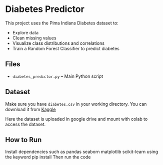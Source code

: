 # Diabetes Predictor

This project uses the Pima Indians Diabetes dataset to:
- Explore data
- Clean missing values
- Visualize class distributions and correlations
- Train a Random Forest Classifier to predict diabetes

## Files
- `diabetes_predictor.py` – Main Python script

## Dataset
Make sure you have `diabetes.csv` in your working directory.
You can download it from [Kaggle](https://www.kaggle.com/datasets/uciml/pima-indians-diabetes-database)

Here the dataset is uploaded in google drive and mount with colab to access the dataset. 
## How to Run
Install dependencies such as pandas seaborn matplotlib scikit-learn using the keyword pip install
Then run the code 

